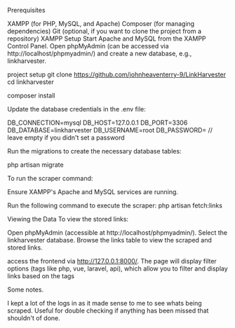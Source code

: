 Prerequisites

XAMPP (for PHP, MySQL, and Apache)
Composer (for managing dependencies)
Git (optional, if you want to clone the project from a repository)
XAMPP Setup
Start Apache and MySQL from the XAMPP Control Panel.
Open phpMyAdmin (can be accessed via http://localhost/phpmyadmin/) and create a new database, e.g., linkharvester.


project setup
git clone https://github.com/johnheaventerry-9/LinkHarvester
cd linkharvester

composer install

Update the database credentials in the .env file:

DB_CONNECTION=mysql
DB_HOST=127.0.0.1
DB_PORT=3306
DB_DATABASE=linkharvester
DB_USERNAME=root
DB_PASSWORD= // leave empty if you didn't set a password

Run the migrations to create the necessary database tables:

php artisan migrate

To run the scraper command:

Ensure XAMPP's Apache and MySQL services are running.

Run the following command to execute the scraper:
php artisan fetch:links

Viewing the Data
To view the stored links:

Open phpMyAdmin (accessible at http://localhost/phpmyadmin/).
Select the linkharvester database.
Browse the links table to view the scraped and stored links.


access the frontend via http://127.0.0.1:8000/.
The page will display filter options (tags like php, vue, laravel, api), which allow you to filter and display links based on the tags


Some notes.

I kept a lot of the logs in as it made sense to me to see whats being scraped. Useful for double checking if anything has been missed that shouldn't of done.

